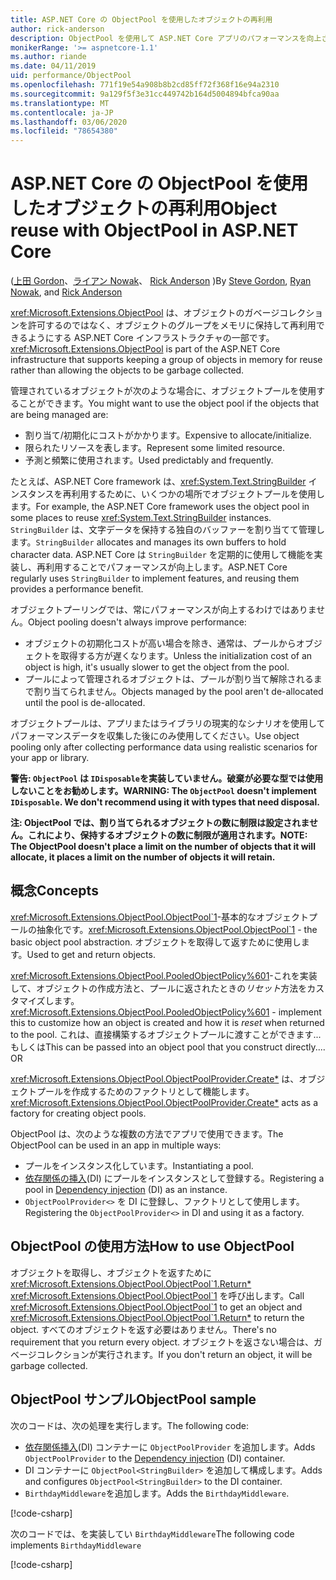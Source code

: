 ```yaml
---
title: ASP.NET Core の ObjectPool を使用したオブジェクトの再利用
author: rick-anderson
description: ObjectPool を使用して ASP.NET Core アプリのパフォーマンスを向上させるためのヒントです。
monikerRange: '>= aspnetcore-1.1'
ms.author: riande
ms.date: 04/11/2019
uid: performance/ObjectPool
ms.openlocfilehash: 771f19e54a908b8b2cd85ff72f368f16e94a2310
ms.sourcegitcommit: 9a129f5f3e31cc449742b164d5004894bfca90aa
ms.translationtype: MT
ms.contentlocale: ja-JP
ms.lasthandoff: 03/06/2020
ms.locfileid: "78654380"
---
```

# <a name="object-reuse-with-objectpool-in-aspnet-core"></a><span data-ttu-id="eb165-103">ASP.NET Core の ObjectPool を使用したオブジェクトの再利用</span><span class="sxs-lookup"><span data-stu-id="eb165-103">Object reuse with ObjectPool in ASP.NET Core</span></span>

<span data-ttu-id="eb165-104">([上田 Gordon](https://twitter.com/stevejgordon)、[ライアン Nowak](https://github.com/rynowak)、 [Rick Anderson](https://twitter.com/RickAndMSFT) )</span><span class="sxs-lookup"><span data-stu-id="eb165-104">By [Steve Gordon](https://twitter.com/stevejgordon), [Ryan Nowak](https://github.com/rynowak), and [Rick Anderson](https://twitter.com/RickAndMSFT)</span></span>

<span data-ttu-id="eb165-105"><xref:Microsoft.Extensions.ObjectPool> は、オブジェクトのガベージコレクションを許可するのではなく、オブジェクトのグループをメモリに保持して再利用できるようにする ASP.NET Core インフラストラクチャの一部です。</span><span class="sxs-lookup"><span data-stu-id="eb165-105"><xref:Microsoft.Extensions.ObjectPool> is part of the ASP.NET Core infrastructure that supports keeping a group of objects in memory for reuse rather than allowing the objects to be garbage collected.</span></span>

<span data-ttu-id="eb165-106">管理されているオブジェクトが次のような場合に、オブジェクトプールを使用することができます。</span><span class="sxs-lookup"><span data-stu-id="eb165-106">You might want to use the object pool if the objects that are being managed are:</span></span>

- <span data-ttu-id="eb165-107">割り当て/初期化にコストがかかります。</span><span class="sxs-lookup"><span data-stu-id="eb165-107">Expensive to allocate/initialize.</span></span>
- <span data-ttu-id="eb165-108">限られたリソースを表します。</span><span class="sxs-lookup"><span data-stu-id="eb165-108">Represent some limited resource.</span></span>
- <span data-ttu-id="eb165-109">予測と頻繁に使用されます。</span><span class="sxs-lookup"><span data-stu-id="eb165-109">Used predictably and frequently.</span></span>

<span data-ttu-id="eb165-110">たとえば、ASP.NET Core framework は、<xref:System.Text.StringBuilder> インスタンスを再利用するために、いくつかの場所でオブジェクトプールを使用します。</span><span class="sxs-lookup"><span data-stu-id="eb165-110">For example, the ASP.NET Core framework uses the object pool in some places to reuse <xref:System.Text.StringBuilder> instances.</span></span> <span data-ttu-id="eb165-111">`StringBuilder` は、文字データを保持する独自のバッファーを割り当てて管理します。</span><span class="sxs-lookup"><span data-stu-id="eb165-111">`StringBuilder` allocates and manages its own buffers to hold character data.</span></span> <span data-ttu-id="eb165-112">ASP.NET Core は `StringBuilder` を定期的に使用して機能を実装し、再利用することでパフォーマンスが向上します。</span><span class="sxs-lookup"><span data-stu-id="eb165-112">ASP.NET Core regularly uses `StringBuilder` to implement features, and reusing them provides a performance benefit.</span></span>

<span data-ttu-id="eb165-113">オブジェクトプーリングでは、常にパフォーマンスが向上するわけではありません。</span><span class="sxs-lookup"><span data-stu-id="eb165-113">Object pooling doesn't always improve performance:</span></span>

- <span data-ttu-id="eb165-114">オブジェクトの初期化コストが高い場合を除き、通常は、プールからオブジェクトを取得する方が遅くなります。</span><span class="sxs-lookup"><span data-stu-id="eb165-114">Unless the initialization cost of an object is high, it's usually slower to get the object from the pool.</span></span>
- <span data-ttu-id="eb165-115">プールによって管理されるオブジェクトは、プールが割り当て解除されるまで割り当てられません。</span><span class="sxs-lookup"><span data-stu-id="eb165-115">Objects managed by the pool aren't de-allocated until the pool is de-allocated.</span></span>

<span data-ttu-id="eb165-116">オブジェクトプールは、アプリまたはライブラリの現実的なシナリオを使用してパフォーマンスデータを収集した後にのみ使用してください。</span><span class="sxs-lookup"><span data-stu-id="eb165-116">Use object pooling only after collecting performance data using realistic scenarios for your app or library.</span></span>

<span data-ttu-id="eb165-117">**警告: `ObjectPool` は `IDisposable`を実装していません。破棄が必要な型では使用しないことをお勧めします。**</span><span class="sxs-lookup"><span data-stu-id="eb165-117">**WARNING: The `ObjectPool` doesn't implement `IDisposable`. We don't recommend using it with types that need disposal.**</span></span>

<span data-ttu-id="eb165-118">**注: ObjectPool では、割り当てられるオブジェクトの数に制限は設定されません。これにより、保持するオブジェクトの数に制限が適用されます。**</span><span class="sxs-lookup"><span data-stu-id="eb165-118">**NOTE: The ObjectPool doesn't place a limit on the number of objects that it will allocate, it places a limit on the number of objects it will retain.**</span></span>

## <a name="concepts"></a><span data-ttu-id="eb165-119">概念</span><span class="sxs-lookup"><span data-stu-id="eb165-119">Concepts</span></span>

<span data-ttu-id="eb165-120"><xref:Microsoft.Extensions.ObjectPool.ObjectPool`1>-基本的なオブジェクトプールの抽象化です。</span><span class="sxs-lookup"><span data-stu-id="eb165-120"><xref:Microsoft.Extensions.ObjectPool.ObjectPool`1> - the basic object pool abstraction.</span></span> <span data-ttu-id="eb165-121">オブジェクトを取得して返すために使用します。</span><span class="sxs-lookup"><span data-stu-id="eb165-121">Used to get and return objects.</span></span>

<span data-ttu-id="eb165-122"><xref:Microsoft.Extensions.ObjectPool.PooledObjectPolicy%601>-これを実装して、オブジェクトの作成方法と、プールに返されたときの*リセット*方法をカスタマイズします。</span><span class="sxs-lookup"><span data-stu-id="eb165-122"><xref:Microsoft.Extensions.ObjectPool.PooledObjectPolicy%601> - implement this to customize how an object is created and how it is *reset* when returned to the pool.</span></span> <span data-ttu-id="eb165-123">これは、直接構築するオブジェクトプールに渡すことができます...もしくは</span><span class="sxs-lookup"><span data-stu-id="eb165-123">This can be passed into an object pool that you construct directly.... OR</span></span>

<span data-ttu-id="eb165-124"><xref:Microsoft.Extensions.ObjectPool.ObjectPoolProvider.Create*> は、オブジェクトプールを作成するためのファクトリとして機能します。</span><span class="sxs-lookup"><span data-stu-id="eb165-124"><xref:Microsoft.Extensions.ObjectPool.ObjectPoolProvider.Create*> acts as a factory for creating object pools.</span></span>
<!-- REview, there is no ObjectPoolProvider<T> -->

<span data-ttu-id="eb165-125">ObjectPool は、次のような複数の方法でアプリで使用できます。</span><span class="sxs-lookup"><span data-stu-id="eb165-125">The ObjectPool can be used in an app in multiple ways:</span></span>

* <span data-ttu-id="eb165-126">プールをインスタンス化しています。</span><span class="sxs-lookup"><span data-stu-id="eb165-126">Instantiating a pool.</span></span>
* <span data-ttu-id="eb165-127">[依存関係の挿入](xref:fundamentals/dependency-injection)(DI) にプールをインスタンスとして登録する。</span><span class="sxs-lookup"><span data-stu-id="eb165-127">Registering a pool in [Dependency injection](xref:fundamentals/dependency-injection) (DI) as an instance.</span></span>
* <span data-ttu-id="eb165-128">`ObjectPoolProvider<>` を DI に登録し、ファクトリとして使用します。</span><span class="sxs-lookup"><span data-stu-id="eb165-128">Registering the `ObjectPoolProvider<>` in DI and using it as a factory.</span></span>

## <a name="how-to-use-objectpool"></a><span data-ttu-id="eb165-129">ObjectPool の使用方法</span><span class="sxs-lookup"><span data-stu-id="eb165-129">How to use ObjectPool</span></span>

<span data-ttu-id="eb165-130">オブジェクトを取得し、オブジェクトを返すために <xref:Microsoft.Extensions.ObjectPool.ObjectPool`1.Return*> <xref:Microsoft.Extensions.ObjectPool.ObjectPool`1> を呼び出します。</span><span class="sxs-lookup"><span data-stu-id="eb165-130">Call <xref:Microsoft.Extensions.ObjectPool.ObjectPool`1> to get an object and <xref:Microsoft.Extensions.ObjectPool.ObjectPool`1.Return*> to return the object.</span></span>  <span data-ttu-id="eb165-131">すべてのオブジェクトを返す必要はありません。</span><span class="sxs-lookup"><span data-stu-id="eb165-131">There's no requirement that you return every object.</span></span> <span data-ttu-id="eb165-132">オブジェクトを返さない場合は、ガベージコレクションが実行されます。</span><span class="sxs-lookup"><span data-stu-id="eb165-132">If you don't return an object, it will be garbage collected.</span></span>

## <a name="objectpool-sample"></a><span data-ttu-id="eb165-133">ObjectPool サンプル</span><span class="sxs-lookup"><span data-stu-id="eb165-133">ObjectPool sample</span></span>

<span data-ttu-id="eb165-134">次のコードは、次の処理を実行します。</span><span class="sxs-lookup"><span data-stu-id="eb165-134">The following code:</span></span>

* <span data-ttu-id="eb165-135">[依存関係挿入](xref:fundamentals/dependency-injection)(DI) コンテナーに `ObjectPoolProvider` を追加します。</span><span class="sxs-lookup"><span data-stu-id="eb165-135">Adds `ObjectPoolProvider` to the [Dependency injection](xref:fundamentals/dependency-injection) (DI) container.</span></span>
* <span data-ttu-id="eb165-136">DI コンテナーに `ObjectPool<StringBuilder>` を追加して構成します。</span><span class="sxs-lookup"><span data-stu-id="eb165-136">Adds and configures `ObjectPool<StringBuilder>` to the DI container.</span></span>
* <span data-ttu-id="eb165-137">`BirthdayMiddleware`を追加します。</span><span class="sxs-lookup"><span data-stu-id="eb165-137">Adds the `BirthdayMiddleware`.</span></span>

[!code-csharp[](ObjectPool/ObjectPoolSample/Startup.cs?name=snippet)]

<span data-ttu-id="eb165-138">次のコードでは、を実装してい `BirthdayMiddleware`</span><span class="sxs-lookup"><span data-stu-id="eb165-138">The following code implements `BirthdayMiddleware`</span></span>

[!code-csharp[](ObjectPool/ObjectPoolSample/BirthdayMiddleware.cs?name=snippet)]
